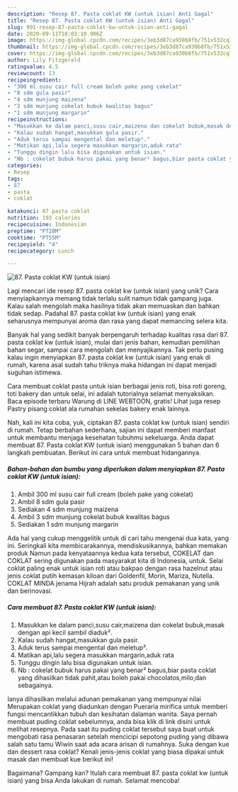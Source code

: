 ```yaml
---
description: "Resep 87. Pasta coklat KW (untuk isian) Anti Gagal"
title: "Resep 87. Pasta coklat KW (untuk isian) Anti Gagal"
slug: 991-resep-87-pasta-coklat-kw-untuk-isian-anti-gagal
date: 2020-09-11T18:03:10.906Z
image: https://img-global.cpcdn.com/recipes/3eb3d87ca930b8fb/751x532cq70/87-pasta-coklat-kw-untuk-isian-foto-resep-utama.jpg
thumbnail: https://img-global.cpcdn.com/recipes/3eb3d87ca930b8fb/751x532cq70/87-pasta-coklat-kw-untuk-isian-foto-resep-utama.jpg
cover: https://img-global.cpcdn.com/recipes/3eb3d87ca930b8fb/751x532cq70/87-pasta-coklat-kw-untuk-isian-foto-resep-utama.jpg
author: Lily Fitzgerald
ratingvalue: 4.5
reviewcount: 13
recipeingredient:
- "300 ml susu cair full cream boleh pake yang cokelat"
- "8 sdm gula pasir"
- "4 sdm munjung maizena"
- "3 sdm munjung cokelat bubuk kwalitas bagus"
- "1 sdm munjung margarin"
recipeinstructions:
- "Masukkan ke dalam panci,susu cair,maizena dan cokelat bubuk,masak dengan api kecil sambil diaduk²."
- "Kalau sudah hangat,masukkan gula pasir."
- "Aduk terus sampai mengental dan meletup²."
- "Matikan api,lalu segera masukkan margarin,aduk rata"
- "Tunggu dingin lalu bisa digunakan untuk isian."
- "Nb : cokelat bubuk harus pakai yang benar² bagus,biar pasta coklat yang dihasilkan tidak pahit,atau boleh pakai chocolatos,milo,dan sebagainya."
categories:
- Resep
tags:
- 87
- pasta
- coklat

katakunci: 87 pasta coklat 
nutrition: 193 calories
recipecuisine: Indonesian
preptime: "PT28M"
cooktime: "PT55M"
recipeyield: "4"
recipecategory: Lunch

---
```



![87. Pasta coklat KW (untuk isian)](https://img-global.cpcdn.com/recipes/3eb3d87ca930b8fb/751x532cq70/87-pasta-coklat-kw-untuk-isian-foto-resep-utama.jpg)

Lagi mencari ide resep 87. pasta coklat kw (untuk isian) yang unik? Cara menyiapkannya memang tidak terlalu sulit namun tidak gampang juga. Kalau salah mengolah maka hasilnya tidak akan memuaskan dan bahkan tidak sedap. Padahal 87. pasta coklat kw (untuk isian) yang enak seharusnya mempunyai aroma dan rasa yang dapat memancing selera kita.

Banyak hal yang sedikit banyak berpengaruh terhadap kualitas rasa dari 87. pasta coklat kw (untuk isian), mulai dari jenis bahan, kemudian pemilihan bahan segar, sampai cara mengolah dan menyajikannya. Tak perlu pusing kalau ingin menyiapkan 87. pasta coklat kw (untuk isian) yang enak di rumah, karena asal sudah tahu triknya maka hidangan ini dapat menjadi suguhan istimewa.

Cara membuat coklat pasta untuk isian berbagai jenis roti, bisa roti goreng, toti bakery dan untuk selai, ini adalah tutorialnya selamat menyaksikan. Baca episode terbaru Warung di LINE WEBTOON, gratis! Lihat juga resep Pastry pisang coklat ala rumahan sekelas bakery enak lainnya.


Nah, kali ini kita coba, yuk, ciptakan 87. pasta coklat kw (untuk isian) sendiri di rumah. Tetap berbahan sederhana, sajian ini dapat memberi manfaat untuk membantu menjaga kesehatan tubuhmu sekeluarga. Anda dapat membuat 87. Pasta coklat KW (untuk isian) menggunakan 5 bahan dan 6 langkah pembuatan. Berikut ini cara untuk membuat hidangannya.

<!--inarticleads1-->

##### Bahan-bahan dan bumbu yang diperlukan dalam menyiapkan 87. Pasta coklat KW (untuk isian):

1. Ambil 300 ml susu cair full cream (boleh pake yang cokelat)
1. Ambil 8 sdm gula pasir
1. Sediakan 4 sdm munjung maizena
1. Ambil 3 sdm munjung cokelat bubuk kwalitas bagus
1. Sediakan 1 sdm munjung margarin


Ada hal yang cukup menggelitik untuk di cari tahu mengenai dua kata, yang ini. Seringkali kita membicarakannya, mendiskusikannya, bahkan memakan produk Namun pada kenyataannya kedua kata tersebut, COKELAT dan COKLAT sering digunakan pada masyarakat kita di Indonesia, untuk. Selai coklat paling enak untuk isian roti atau bakpao dengan rasa hazelnut atau jenis coklat putih kemasan kiloan dari Goldenfil, Morin, Mariza, Nutella. COKLAT MINDA jenama Hijrah adalah satu produk pemakanan yang unik dan berinovasi. 

<!--inarticleads2-->

##### Cara membuat 87. Pasta coklat KW (untuk isian):

1. Masukkan ke dalam panci,susu cair,maizena dan cokelat bubuk,masak dengan api kecil sambil diaduk².
1. Kalau sudah hangat,masukkan gula pasir.
1. Aduk terus sampai mengental dan meletup².
1. Matikan api,lalu segera masukkan margarin,aduk rata
1. Tunggu dingin lalu bisa digunakan untuk isian.
1. Nb : cokelat bubuk harus pakai yang benar² bagus,biar pasta coklat yang dihasilkan tidak pahit,atau boleh pakai chocolatos,milo,dan sebagainya.


Ianya dihasilkan melalui adunan pemakanan yang mempunyai nilai Merupakan coklat yang diadunkan dengan Pueraria mirifica untuk memberi fungsi mencantikkan tubuh dan kesihatan dalaman wanita. Saya pernah membuat puding coklat sebelumnya, anda bisa klik di link disini untuk melihat resepnya. Pada saat itu puding coklat tersebut saya buat untuk mengobati rasa penasaran setelah mencicipi sepotong puding yang dibawa salah satu tamu Wiwin saat ada acara arisan di rumahnya. Suka dengan kue dan dessert rasa coklat? Kenali jenis-jenis coklat yang biasa dipakai untuk masak dan membuat kue berikut ini! 

Bagaimana? Gampang kan? Itulah cara membuat 87. pasta coklat kw (untuk isian) yang bisa Anda lakukan di rumah. Selamat mencoba!
